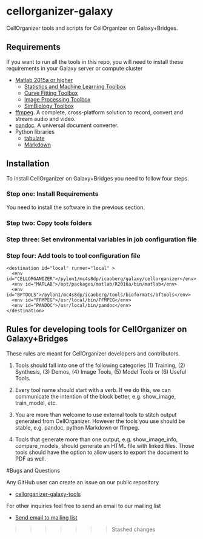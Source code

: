 # cellorganizer-galaxy
CellOrganizer tools and scripts for CellOrganizer on Galaxy+Bridges.

## Requirements
If you want to run all the tools in this repo, you will need to install these requirements in your Galaxy server or compute cluster

* [Matlab 2015a or higher](http://www.mathworks.com/)
  * [Statistics and Machine Learning Toolbox](http://www.mathworks.com/products/statistics/)
  * [Curve Fitting Toolbox](http://www.mathworks.com/products/curvefitting/)
  * [Image Processing Toolbox](http://www.mathworks.com/products/image/)
  * [SimBiology Toolbox](http://www.mathworks.com/help/simbio/)
* [ffmpeg](https://ffmpeg.org/). A complete, cross-platform solution to record, convert and stream audio and video.
* [pandoc](http://pandoc.org/).  A universal document converter.
* Python libraries
  * [tabulate](https://pypi.python.org/pypi/tabulate)
  * [Markdown](https://pypi.python.org/pypi/Markdown)

## Installation

To install CellOrganizer on Galaxy+Bridges you need to follow four steps.

### Step one: Install Requirements
You need to install the software in the previous section.

### Step two: Copy tools folders

### Step three: Set environmental variables in job configuration file

### Step four: Add tools to tool configuration file

```
<destination id="local" runner="local" >
  <env id="CELLORGANIZER">/pylon1/mc4s8dp/icaoberg/galaxy/cellorganizer</env>
  <env id="MATLAB">/opt/packages/matlab/R2016a/bin/matlab</env>
  <env id="BFTOOLS">/pylon1/mc4s8dp/icaoberg/tools/bioformats/bftools</env>
  <env id="FFMPEG">/usr/local/bin/FFMPEG</env>
  <env id="PANDOC">/usr/local/bin/pandoc</env>
</destination>
```

## Rules for developing tools for CellOrganizer on Galaxy+Bridges

These rules are meant for CellOrganizer developers and contributors.

1. Tools should fall into one of the following categories (1) Training, (2) Synthesis, (3) Demos, (4) Image Tools, (5) Model Tools or (6) Useful Tools.

2. Every tool name should start with a verb. If we do this, we can communicate the intention of the block better, e.g. show_image, train_model, etc.

3. You are more than welcome to use external tools to stitch output generated from CellOrganizer. However the tools you use should be stable, e.g. pandoc, python Markdown or ffmpeg.

4. Tools that generate more than one output, e.g. show_image_info, compare_models, should generate an HTML file with linked files. Those tools should have the option to allow users to export the document to PDF as well.

#Bugs and Questions

Any GitHub user can create an issue on our public repository

* [cellorganizer-galaxy-tools](https://github.com/icaoberg/cellorganizer-galaxy-tools/)

For other inquiries feel free to send an email to our mailing list

* [Send email to mailing list](mailto:cellorganizer@compbio.cmu.edu)
>>>>>>> Stashed changes
